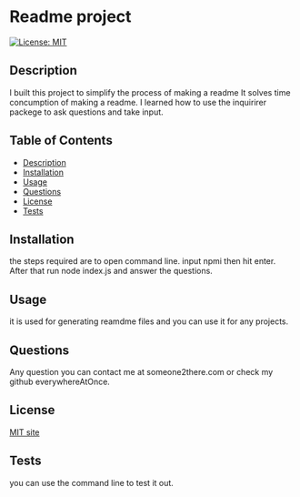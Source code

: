 # Readme project
  [![License: MIT](https://img.shields.io/badge/License-MIT-yellow.svg)](https://opensource.org/licenses/MIT)

## Description
<a id='Description'></a>
I built this project to simplify the process of making a readme
It solves time concumption of making a readme.
I learned how to use the inquirirer packege to ask questions and take input.

## Table of Contents
- [Description](#Description)
- [Installation](#Installation)
- [Usage](#Usage)
- [Questions](#Questions)
- [License](#License)
- [Tests](#Tests)

## Installation 
<a id='Installation'></a>
the steps required are to open command line. input npmi then hit enter.  After that run node index.js and answer the questions.

## Usage
<a id='Usage'></a>
it is used for generating reamdme files and you can use it for any projects.

## Questions
<a id='Questions'></a>
Any question you can contact me at someone2there.com or check my github everywhereAtOnce.

## License
<a id='License'></a>
[MIT site](https://opensource.org/license/mit/)


## Tests
<a id='Tests'></a>
you can use the command line to test it out.
